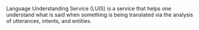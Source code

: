 Language Understanding Service (LUIS) is a service that helps one understand what is said when something is being translated via the analysis of utterances, intents, and entities.